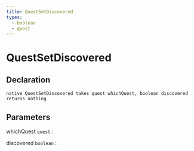 ```yaml
---
title: QuestSetDiscovered
types:
  - boolean
  - quest
---
```


# QuestSetDiscovered

## Declaration

```jass
native QuestSetDiscovered takes quest whichQuest, boolean discovered returns nothing
```

## Parameters
whichQuest `quest`
: 

discovered `boolean`
: 

